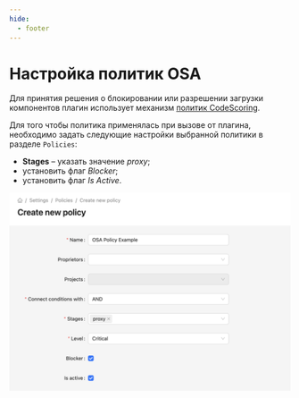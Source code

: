 ```yaml
---
hide:
  - footer
---
```

# Настройка политик OSA

Для принятия решения о блокировании или разрешении загрузки компонентов плагин использует механизм [политик CodeScoring](/on-premise/how-to/policies).

Для того чтобы политика применялась при вызове от плагина, необходимо задать следующие настройки выбранной политики в разделе `Policies`:

 - **Stages** – указать значение *proxy*;
 - установить флаг *Blocker*;
 - установить флаг *Is Active*.

![Policy settings example](/assets/img/osa/policy_settings_example.png)